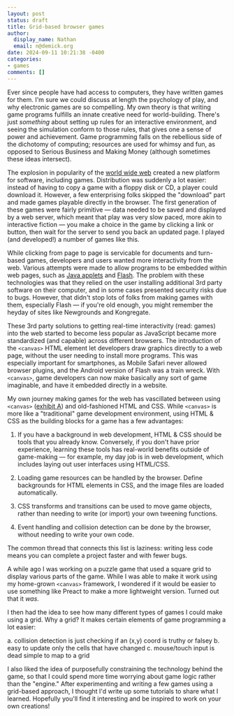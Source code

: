 ```yaml
---
layout: post
status: draft
title: Grid-based browser games
author:
  display_name: Nathan
  email: n@demick.org
date: 2024-09-11 10:21:38 -0400
categories:
- games
comments: []
---
```

Ever since people have had access to computers, they have written games for them. I'm sure we could discuss at length the psychology of play, and why electronic games are so compelling. My own theory is that writing game programs fulfills an innate creative need for world-building. There's just _something_ about setting up rules for an interactive environment, and seeing the simulation conform to those rules, that gives one a sense of power and achievement. Game programming falls on the rebellious side of the dichotomy of computing; resources are used for whimsy and fun, as opposed to Serious Business and Making Money (although sometimes these ideas intersect).

The explosion in popularity of the [world wide web](https://en.wikipedia.org/wiki/World_Wide_Web) created a new platform for software, including games. Distribution was suddenly a lot easier: instead of having to copy a game with a floppy disk or CD, a player could download it. However, a few enterprising folks skipped the "download" part and made games playable directly in the browser. The first generation of these games were fairly primitive &mdash; data needed to be saved and displayed by a web server, which meant that play was very slow paced, more akin to interactive fiction &mdash; you make a choice in the game by clicking a link or button, then wait for the server to send you back an updated page. I played (and developed!) a number of games like this.

While clicking from page to page is servicable for documents and turn-based games, developers and users wanted more interactivity from the web. Various attempts were made to allow programs to be embedded within web pages, such as [Java applets](https://en.wikipedia.org/wiki/Java_applet) and [Flash](https://en.wikipedia.org/wiki/Adobe_Flash). The problem with these technologies was that they relied on the user installing additional 3rd party software on their computer, and in some cases presented security risks due to bugs. However, that didn't stop lots of folks from making games with them, especially Flash &mdash; if you're old enough, you might remember the heyday of sites like Newgrounds and Kongregate.

These 3rd party solutions to getting real-time interactivity (read: games) into the web started to become less popular as JavaScript became more standardized (and capable) across different browsers. The introduction of the `<canvas>` HTML element let developers draw graphics directly to a web page, without the user needing to install more programs. This was especially important for smartphones, as Mobile Safari never allowed browser plugins, and the Android version of Flash was a train wreck. With `<canvas>`, game developers can now make basically any sort of game imaginable, and have it embedded directly in a website.

My own journey making games for the web has vascillated between using `<canvas>` ([exhibit A](https://github.com/endemic/arcadia)) and old-fashioned HTML and CSS. While `<canvas>` is more like a "traditional" game development environment, using HTML &amp; CSS as the building blocks for a game has a few advantages:

1. If you have a background in web development, HTML &amp; CSS should be tools that you already know. Conversely, if you don't have prior experience, learning these tools has real-world benefits outside of game-making &mdash; for example, my day job is in web development, which includes laying out user interfaces using HTML/CSS.

2. Loading game resources can be handled by the browser. Define backgrounds for HTML elements in CSS, and the image files are loaded automatically.

3. CSS transforms and transitions can be used to move game objects, rather than needing to write (or import) your own tweening functions.

4. Event handling and collision detection can be done by the browser, without needing to write your own code.

The common thread that connects this list is laziness: writing less code means you can complete a project faster and with fewer bugs.

A while ago I was working on a puzzle game that used a square grid to display various parts of the game. While I was able to make it work using my home-grown `<canvas>` framework, I wondered if it would be easier to use something like Preact to make a more lightweight version. Turned out that it _was_.

I then had the idea to see how many different types of games I could make using a grid. Why a grid? It makes certain elements of game programming a lot easier:

   a. collision detection is just checking if an (x,y) coord is truthy or falsey
   b. easy to update only the cells that have changed
   c. mouse/touch input is dead simple to map to a grid

I also liked the idea of purposefully constraining the technology behind the game, so that I could spend more time worrying about game logic rather than the "engine." After experimenting and writing a few games using a grid-based approach, I thought I'd write up some tutorials to share what I learned. Hopefully you'll find it interesting and be inspired to work on your own creations!
